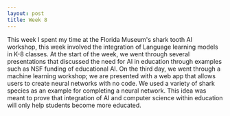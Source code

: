 ```yaml
---
layout: post
title: Week 8
---
```

This week I spent my time at the Florida Museum's shark tooth AI workshop, this week involved the integration of Language learning models in K-8 classes. At the start of the week, we went through several presentations that discussed the need for AI in education through examples such as NSF funding of educational AI. On the third day, we went through a machine learning workshop; we are presented with a web app that allows users to create neural networks with no code. We used a variety of shark species as an example for completing a neural network. This idea was meant to prove that integration of AI and computer science within education will only help students become more educated.
